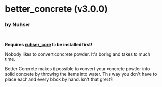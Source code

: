 # better_concrete (v3.0.0)

### by Nuhser

<br>

**Requires [nuhser_core](https://github.com/Nuhser/nuhser_core "Nuhser_Core") to be installed first!**

Nobody likes to convert concrete powder. It's boring and takes to much time.

Better Concrete makes it possible to convert your concrete powder into solid concrete by throwing the items into water. This way you don't have to place each and every block by hand. Isn't that great?!
